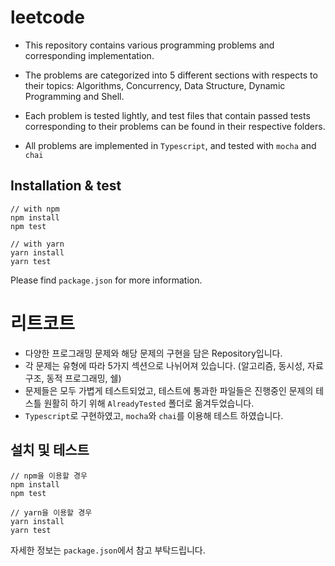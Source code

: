 # leetcode

- This repository contains various programming problems and corresponding implementation.

- The problems are categorized into 5 different sections with respects to their topics: Algorithms, Concurrency, Data Structure, Dynamic Programming and Shell.

- Each problem is tested lightly, and test files that contain passed tests corresponding to their problems can be found in their respective folders.

- All problems are implemented in `Typescript`, and tested with `mocha` and `chai`

## Installation & test

```
// with npm
npm install
npm test

// with yarn
yarn install
yarn test
```

Please find `package.json` for more information.


# 리트코트

- 다양한 프로그래밍 문제와 해당 문제의 구현을 담은 Repository입니다.
- 각 문제는 유형에 따라 5가지 섹션으로 나뉘어져 있습니다. (알고리즘, 동시성, 자료구조, 동적 프로그래밍, 쉘)
- 문제들은 모두 가볍게 테스트되었고, 테스트에 통과한 파일들은 진행중인 문제의 테스틀 원활히 하기 위해 `AlreadyTested` 폴더로 옮겨두었습니다.
- `Typescript`로 구현하였고, `mocha`와 `chai`를 이용해 테스트 하였습니다.

## 설치 및 테스트
```
// npm을 이용할 경우
npm install
npm test

// yarn을 이용할 경우
yarn install
yarn test
```

자세한 정보는 `package.json`에서 참고 부탁드립니다.


